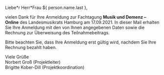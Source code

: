 Liebe\*r Herr\*Frau ${ person.name.last },

vielen Dank für Ihre Anmeldung zur Fachtagung **Musik und Demenz – Online** des Landesmusikrats Hamburg am 17.09.2021. In dieser Mail erhalten Sie Ihre Anmeldung mit den von Ihnen angegebenen Daten sowie die Rechnung zur Überweisung des Teilnahmebeitrags.

Bitte beachten Sie, dass Ihre Anmeldung erst gültig wird, nachdem Sie Ihre Rechnung bezahlt haben.

Viele Grüße  
Norbert Groß (Projektleiter)  
Brigitte Kober-Dill (Projektkoordination)
